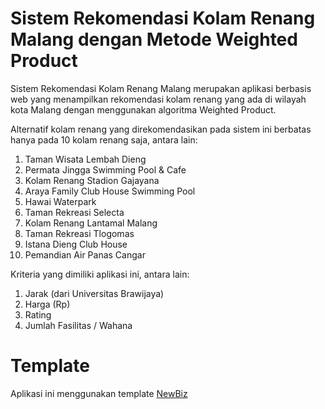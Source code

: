 # Sistem Rekomendasi Kolam Renang Malang dengan Metode Weighted Product

Sistem Rekomendasi Kolam Renang Malang merupakan aplikasi berbasis web yang menampilkan rekomendasi kolam renang yang ada di wilayah kota Malang dengan menggunakan algoritma Weighted Product.

Alternatif kolam renang yang direkomendasikan pada sistem ini berbatas hanya pada 10 kolam renang saja, antara lain:
1. Taman Wisata Lembah Dieng
2. Permata Jingga Swimming Pool & Cafe
3. Kolam Renang Stadion Gajayana
4. Araya Family Club House Swimming Pool
5. Hawai Waterpark
6. Taman Rekreasi Selecta
7. Kolam Renang Lantamal Malang
8. Taman Rekreasi Tlogomas
9. Istana Dieng Club House
10. Pemandian Air Panas Cangar

Kriteria yang dimiliki aplikasi ini, antara lain:
1. Jarak (dari Universitas Brawijaya)
2. Harga (Rp)
3. Rating
4. Jumlah Fasilitas / Wahana

# Template

Aplikasi ini menggunakan template [NewBiz](https://bootstrapmade.com/newbiz-bootstrap-business-template/)
